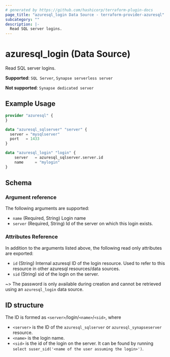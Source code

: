 ```yaml
---
# generated by https://github.com/hashicorp/terraform-plugin-docs
page_title: "azuresql_login Data Source - terraform-provider-azuresql"
subcategory: ""
description: |-
  Read SQL server logins.
---
```


# azuresql_login (Data Source)

Read SQL server logins.

**Supported**: `SQL Server`, `Synapse serverless server` 

**Not supported**: `Synapse dedicated server`

## Example Usage

```terraform
provider "azuresql" {
}

data "azuresql_sqlserver" "server" {
  server = "mysqlserver"
  port   = 1433
}

data "azuresql_login" "login" {
    server   = azuresql_sqlserver.server.id
    name     = "mylogin"
}
```

<!-- schema generated by tfplugindocs -->
## Schema

### Argument reference
The following arguments are supported:

- `name` (Required, String) Login name
- `server` (Required, String) Id of the server on which this login exists.

### Attributes Reference
In addition to the arguments listed above, the following read only attributes are exported:

- `id` (String)  Internal azuresql ID of the login resource. Used to refer to this resource in other azuresql resources/data sources.
- `sid` (String) sid of the login on the server.

~> The password is only available during creation and cannot be retrieved using an `azuresql_login` data source.

## ID structure

The ID is formed as `<server>`/login/`<name>`/`<sid>`, where
* `<server>` is the ID of the `azuresql_sqlserver` or `azuresql_synapseserver` resource.
* `<name>` is the login name.
* `<sid>` is the id of the login on the server. It can be found by running `select suser_sid('<name of the user assuming the login>')`.
